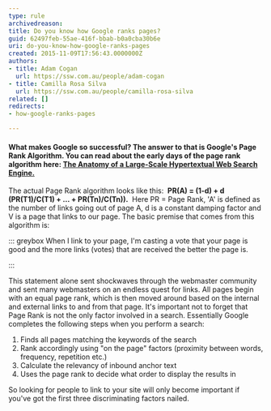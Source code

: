 ```yaml
---
type: rule
archivedreason: 
title: Do you know how Google ranks pages?
guid: 62497feb-55ae-416f-bbab-b0a0cba30b6e
uri: do-you-know-how-google-ranks-pages
created: 2015-11-09T17:56:43.0000000Z
authors:
- title: Adam Cogan
  url: https://ssw.com.au/people/adam-cogan
- title: Camilla Rosa Silva
  url: https://ssw.com.au/people/camilla-rosa-silva
related: []
redirects:
- how-google-ranks-pages

---
```


#### What makes Google so successful? The answer to that is Google's Page Rank Algorithm. You can read about the early days of the page rank algorithm here: [The Anatomy of a Large-Scale Hypertextual Web Search Engine.](http&#58;//infolab.stanford.edu/~backrub/google.html)



The actual Page Rank algorithm looks like this:  **PR(A) = (1-d) + d (PR(T1)/C(T1) + … + PR(Tn)/C(Tn)).**  Here PR = Page Rank, 'A' is defined as the number of links going out of page A, d is a constant damping factor and V is a page that links to our page.
The basic premise that comes from this algorithm is:



::: greybox
When I link to your page, I'm casting a vote that your page is good and the more links (votes) that are received the better the page is. 

:::


<!--endintro-->

This statement alone sent shockwaves through the webmaster community and sent many webmasters on an endless quest for links. All pages begin with an equal page rank, which is then moved around based on the internal and external links to and from that page.
It's important not to forget that Page Rank is not the only factor involved in a search. Essentially Google completes the following steps when you perform a search:

1. Finds all pages matching the keywords of the search
2. Rank accordingly using "on the page" factors (proximity between words, frequency, repetition etc.)
3. Calculate the relevancy of inbound anchor text
4. Uses the page rank to decide what order to display the results in

So looking for people to link to your site will only become important if you've got the first three discriminating factors nailed.
